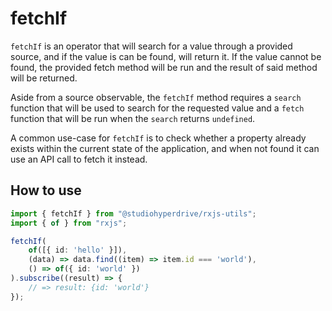 # fetchIf

`fetchIf` is an operator that will search for a value through a provided source, and if the value is can be found, will return it. If the value cannot be found, the provided fetch method will be run and the result of said method will be returned.

Aside from a source observable, the `fetchIf` method requires a `search` function that will be used to search for the requested value and a `fetch` function that will be run when the `search` returns `undefined`.

A common use-case for `fetchIf` is to check whether a property already exists within the current state of the application, and when not found it can use an API call to fetch it instead.

## How to use

```typescript
import { fetchIf } from "@studiohyperdrive/rxjs-utils";
import { of } from "rxjs";

fetchIf(
	of([{ id: 'hello' }]),
	(data) => data.find((item) => item.id === 'world'),
	() => of({ id: 'world' })
).subscribe((result) => {
	// => result: {id: 'world'}
});

